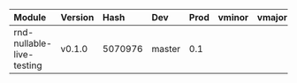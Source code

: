 | Module                                   | Version              | Hash       | Dev                  | Prod                 | vminor               | vmajor               | vnext                |
| :--------------------------------------- | :------------------- | :--------- | :------------------- | :------------------- | :------------------- | :------------------- | :------------------- |
| rnd-nullable-live-testing                | v0.1.0               | 5070976    | master               | 0.1                  |                      |                      |                      |

